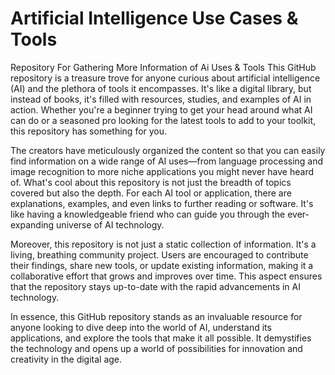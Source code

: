 # Artificial Intelligence Use Cases & Tools
Repository For Gathering More Information of Ai Uses &amp; Tools
This GitHub repository is a treasure trove for anyone curious about artificial intelligence (AI) and the plethora of tools it encompasses. It's like a digital library, but instead of books, it's filled with resources, studies, and examples of AI in action. Whether you're a beginner trying to get your head around what AI can do or a seasoned pro looking for the latest tools to add to your toolkit, this repository has something for you.

The creators have meticulously organized the content so that you can easily find information on a wide range of AI uses—from language processing and image recognition to more niche applications you might never have heard of. What's cool about this repository is not just the breadth of topics covered but also the depth. For each AI tool or application, there are explanations, examples, and even links to further reading or software. It's like having a knowledgeable friend who can guide you through the ever-expanding universe of AI technology.

Moreover, this repository is not just a static collection of information. It's a living, breathing community project. Users are encouraged to contribute their findings, share new tools, or update existing information, making it a collaborative effort that grows and improves over time. This aspect ensures that the repository stays up-to-date with the rapid advancements in AI technology.

In essence, this GitHub repository stands as an invaluable resource for anyone looking to dive deep into the world of AI, understand its applications, and explore the tools that make it all possible. It demystifies the technology and opens up a world of possibilities for innovation and creativity in the digital age.
